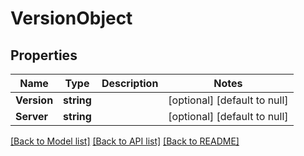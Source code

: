 # VersionObject

## Properties
Name | Type | Description | Notes
------------ | ------------- | ------------- | -------------
**Version** | **string** |  | [optional] [default to null]
**Server** | **string** |  | [optional] [default to null]

[[Back to Model list]](../README.md#documentation-for-models) [[Back to API list]](../README.md#documentation-for-api-endpoints) [[Back to README]](../README.md)


